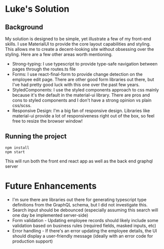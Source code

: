 # Luke's Solution

## Background
My solution is designed to be simple, yet illustrate a few of my front-end skills.  I use MaterialUI to provide the core layout capabilities and styling.  This allows me to create a decent-looking site without obsessing over the styling.  Here are a few other areas worth mentioning.

- Strong-typing:  I use typescript to provide type-safe navigation between pages through the routes.ts file
- Forms:  I use react-final-form to provide change detection on the employee edit page.  There are other good form libraries out there, but I've had pretty good luck with this one over the past few years.
- StyledComponents: I use the styled components approach to css mainly because it's the default in the material-ui library.  There are pros and cons to styled components and I don't have a strong opinion vs plain css/scss.
- Responsive Design: I'm a big fan of responsive design.  Libraries like material-ui provide a lot of responsiveness right out of the box, so feel free to resize the browser window!

## Running the project
```
npm install
npm start
```
This will run both the front end react app as well as the back end graphql server

# Future Enhancements
- I'm sure there are libraries out there for generating typescript type definitions from the GraphQL schema, but I did not investigate this.
- Search input should be debounced (especially assuming this search will one day be implemented server-side)
- Form validation - Updating employee records should likely include some validation based on business rules (required fields, masked inputs, etc)
- Error handling - If there's an error updating the employee details, the UI should display a user-friendly message (ideally with an error code for production support)